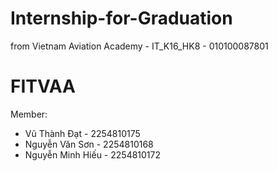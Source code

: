 # Internship-for-Graduation
from Vietnam Aviation Academy - IT_K16_HK8 - 010100087801  
# FITVAA  
Member:  
- Vũ Thành Đạt - 2254810175
- Nguyễn Văn Sơn - 2254810168
- Nguyễn Minh Hiếu - 2254810172  
